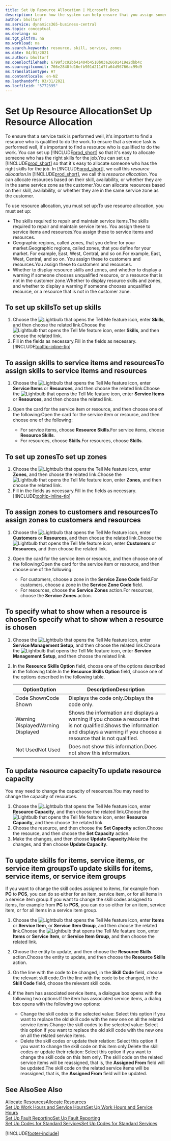 ```yaml
---
title: Set Up Resource Allocation | Microsoft Docs
description: Learn how the system can help ensure that you assign someone who has the skills required to provide a service.
author: bholtorf
ms.service: dynamics365-business-central
ms.topic: conceptual
ms.devlang: na
ms.tgt_pltfrm: na
ms.workload: na
ms.search.keywords: resource, skill, service, zones
ms.date: 04/01/2021
ms.author: bholtorf
ms.openlocfilehash: 6799f3c92bb41404b4510b03a26601419e2dbb4c
ms.sourcegitcommit: 766e2840fd16efb901d211d7fa64d96766ac99d9
ms.translationtype: HT
ms.contentlocale: en-NZ
ms.lasthandoff: 03/31/2021
ms.locfileid: "5772395"
---
```

# <a name="set-up-resource-allocation"></a><span data-ttu-id="d1ae8-103">Set Up Resource Allocation</span><span class="sxs-lookup"><span data-stu-id="d1ae8-103">Set Up Resource Allocation</span></span>
<span data-ttu-id="d1ae8-104">To ensure that a service task is performed well, it's important to find a resource who is qualified to do the work.</span><span class="sxs-lookup"><span data-stu-id="d1ae8-104">To ensure that a service task is performed well, it's important to find a resource who is qualified to do the work.</span></span> <span data-ttu-id="d1ae8-105">You can set up [!INCLUDE[prod_short](includes/prod_short.md)] so that it's easy to allocate someone who has the right skills for the job.</span><span class="sxs-lookup"><span data-stu-id="d1ae8-105">You can set up [!INCLUDE[prod_short](includes/prod_short.md)] so that it's easy to allocate someone who has the right skills for the job.</span></span> <span data-ttu-id="d1ae8-106">In [!INCLUDE[prod_short](includes/prod_short.md)], we call this _resource allocation_.</span><span class="sxs-lookup"><span data-stu-id="d1ae8-106">In [!INCLUDE[prod_short](includes/prod_short.md)], we call this _resource allocation_.</span></span> <span data-ttu-id="d1ae8-107">You can allocate resources based on their skill, availability, or whether they are in the same service zone as the customer.</span><span class="sxs-lookup"><span data-stu-id="d1ae8-107">You can allocate resources based on their skill, availability, or whether they are in the same service zone as the customer.</span></span> 

<span data-ttu-id="d1ae8-108">To use resource allocation, you must set up:</span><span class="sxs-lookup"><span data-stu-id="d1ae8-108">To use resource allocation, you must set up:</span></span>  
  
* <span data-ttu-id="d1ae8-109">The skills required to repair and maintain service items.</span><span class="sxs-lookup"><span data-stu-id="d1ae8-109">The skills required to repair and maintain service items.</span></span> <span data-ttu-id="d1ae8-110">You assign these to service items and resources.</span><span class="sxs-lookup"><span data-stu-id="d1ae8-110">You assign these to service items and resources.</span></span>  
* <span data-ttu-id="d1ae8-111">Geographic regions, called zones, that you define for your market.</span><span class="sxs-lookup"><span data-stu-id="d1ae8-111">Geographic regions, called zones, that you define for your market.</span></span> <span data-ttu-id="d1ae8-112">For example, East, West, Central, and so on.</span><span class="sxs-lookup"><span data-stu-id="d1ae8-112">For example, East, West, Central, and so on.</span></span> <span data-ttu-id="d1ae8-113">You assign these to customers and resources.</span><span class="sxs-lookup"><span data-stu-id="d1ae8-113">You assign these to customers and resources.</span></span>  
* <span data-ttu-id="d1ae8-114">Whether to display resource skills and zones, and whether to display a warning if someone chooses unqualified resource, or a resource that is not in the customer zone.</span><span class="sxs-lookup"><span data-stu-id="d1ae8-114">Whether to display resource skills and zones, and whether to display a warning if someone chooses unqualified resource, or a resource that is not in the customer zone.</span></span>  

## <a name="to-set-up-skills"></a><span data-ttu-id="d1ae8-115">To set up skills</span><span class="sxs-lookup"><span data-stu-id="d1ae8-115">To set up skills</span></span>
1. <span data-ttu-id="d1ae8-116">Choose the ![Lightbulb that opens the Tell Me feature](media/ui-search/search_small.png "Tell me what you want to do") icon, enter **Skills**, and then choose the related link.</span><span class="sxs-lookup"><span data-stu-id="d1ae8-116">Choose the ![Lightbulb that opens the Tell Me feature](media/ui-search/search_small.png "Tell me what you want to do") icon, enter **Skills**, and then choose the related link.</span></span>  
2. <span data-ttu-id="d1ae8-117">Fill in the fields as necessary.</span><span class="sxs-lookup"><span data-stu-id="d1ae8-117">Fill in the fields as necessary.</span></span> [!INCLUDE[tooltip-inline-tip](includes/tooltip-inline-tip_md.md)]  

## <a name="to-assign-skills-to-service-items-and-resources"></a><span data-ttu-id="d1ae8-118">To assign skills to service items and resources</span><span class="sxs-lookup"><span data-stu-id="d1ae8-118">To assign skills to service items and resources</span></span>
1. <span data-ttu-id="d1ae8-119">Choose the ![Lightbulb that opens the Tell Me feature](media/ui-search/search_small.png "Tell me what you want to do") icon, enter **Service Items** or **Resources**, and then choose the related link.</span><span class="sxs-lookup"><span data-stu-id="d1ae8-119">Choose the ![Lightbulb that opens the Tell Me feature](media/ui-search/search_small.png "Tell me what you want to do") icon, enter **Service Items** or **Resources**, and then choose the related link.</span></span>  
2. <span data-ttu-id="d1ae8-120">Open the card for the service item or resource, and then choose one of the following:</span><span class="sxs-lookup"><span data-stu-id="d1ae8-120">Open the card for the service item or resource, and then choose one of the following:</span></span>  
  
    * <span data-ttu-id="d1ae8-121">For service items, choose **Resource Skills**.</span><span class="sxs-lookup"><span data-stu-id="d1ae8-121">For service items, choose **Resource Skills**.</span></span>  
    * <span data-ttu-id="d1ae8-122">For resources, choose **Skills**.</span><span class="sxs-lookup"><span data-stu-id="d1ae8-122">For resources, choose **Skills**.</span></span>  

## <a name="to-set-up-zones"></a><span data-ttu-id="d1ae8-123">To set up zones</span><span class="sxs-lookup"><span data-stu-id="d1ae8-123">To set up zones</span></span>
1. <span data-ttu-id="d1ae8-124">Choose the ![Lightbulb that opens the Tell Me feature](media/ui-search/search_small.png "Tell me what you want to do") icon, enter **Zones**, and then choose the related link.</span><span class="sxs-lookup"><span data-stu-id="d1ae8-124">Choose the ![Lightbulb that opens the Tell Me feature](media/ui-search/search_small.png "Tell me what you want to do") icon, enter **Zones**, and then choose the related link.</span></span>  
2. <span data-ttu-id="d1ae8-125">Fill in the fields as necessary.</span><span class="sxs-lookup"><span data-stu-id="d1ae8-125">Fill in the fields as necessary.</span></span> [!INCLUDE[tooltip-inline-tip](includes/tooltip-inline-tip_md.md)]  

## <a name="to-assign-zones-to-customers-and-resources"></a><span data-ttu-id="d1ae8-126">To assign zones to customers and resources</span><span class="sxs-lookup"><span data-stu-id="d1ae8-126">To assign zones to customers and resources</span></span> 
1. <span data-ttu-id="d1ae8-127">Choose the ![Lightbulb that opens the Tell Me feature](media/ui-search/search_small.png "Tell me what you want to do") icon, enter **Customers** or **Resources**, and then choose the related link.</span><span class="sxs-lookup"><span data-stu-id="d1ae8-127">Choose the ![Lightbulb that opens the Tell Me feature](media/ui-search/search_small.png "Tell me what you want to do") icon, enter **Customers** or **Resources**, and then choose the related link.</span></span>  
2. <span data-ttu-id="d1ae8-128">Open the card for the service item or resource, and then choose one of the following:</span><span class="sxs-lookup"><span data-stu-id="d1ae8-128">Open the card for the service item or resource, and then choose one of the following:</span></span>  
  
    * <span data-ttu-id="d1ae8-129">For customers, choose a zone in the **Service Zone Code** field.</span><span class="sxs-lookup"><span data-stu-id="d1ae8-129">For customers, choose a zone in the **Service Zone Code** field.</span></span>  
    * <span data-ttu-id="d1ae8-130">For resources, choose the **Service Zones** action.</span><span class="sxs-lookup"><span data-stu-id="d1ae8-130">For resources, choose the **Service Zones** action.</span></span>  

## <a name="to-specify-what-to-show-when-a-resource-is-chosen"></a><span data-ttu-id="d1ae8-131">To specify what to show when a resource is chosen</span><span class="sxs-lookup"><span data-stu-id="d1ae8-131">To specify what to show when a resource is chosen</span></span>
1. <span data-ttu-id="d1ae8-132">Choose the ![Lightbulb that opens the Tell Me feature](media/ui-search/search_small.png "Tell me what you want to do") icon, enter **Service Management Setup**, and then choose the related link.</span><span class="sxs-lookup"><span data-stu-id="d1ae8-132">Choose the ![Lightbulb that opens the Tell Me feature](media/ui-search/search_small.png "Tell me what you want to do") icon, enter **Service Management Setup**, and then choose the related link.</span></span> 
2. <span data-ttu-id="d1ae8-133">In the **Resource Skills Option** field, choose one of the options described in the following table.</span><span class="sxs-lookup"><span data-stu-id="d1ae8-133">In the **Resource Skills Option** field, choose one of the options described in the following table.</span></span>  
  
    |<span data-ttu-id="d1ae8-134">**Option**</span><span class="sxs-lookup"><span data-stu-id="d1ae8-134">**Option**</span></span>|<span data-ttu-id="d1ae8-135">**Description**</span><span class="sxs-lookup"><span data-stu-id="d1ae8-135">**Description**</span></span>|  
    |------------|-------------|  
    |<span data-ttu-id="d1ae8-136">Code Shown</span><span class="sxs-lookup"><span data-stu-id="d1ae8-136">Code Shown</span></span> | <span data-ttu-id="d1ae8-137">Displays the code only.</span><span class="sxs-lookup"><span data-stu-id="d1ae8-137">Displays the code only.</span></span>|  
    |<span data-ttu-id="d1ae8-138">Warning Displayed</span><span class="sxs-lookup"><span data-stu-id="d1ae8-138">Warning Displayed</span></span> | <span data-ttu-id="d1ae8-139">Shows the information and displays a warning if you choose a resource that is not qualified.</span><span class="sxs-lookup"><span data-stu-id="d1ae8-139">Shows the information and displays a warning if you choose a resource that is not qualified.</span></span>|  
    |<span data-ttu-id="d1ae8-140">Not Used</span><span class="sxs-lookup"><span data-stu-id="d1ae8-140">Not Used</span></span> | <span data-ttu-id="d1ae8-141">Does not show this information.</span><span class="sxs-lookup"><span data-stu-id="d1ae8-141">Does not show this information.</span></span>|  

## <a name="to-update-resource-capacity"></a><span data-ttu-id="d1ae8-142">To update resource capacity</span><span class="sxs-lookup"><span data-stu-id="d1ae8-142">To update resource capacity</span></span>  
<span data-ttu-id="d1ae8-143">You may need to change the capacity of resources.</span><span class="sxs-lookup"><span data-stu-id="d1ae8-143">You may need to change the capacity of resources.</span></span>  
  
1. <span data-ttu-id="d1ae8-144">Choose the ![Lightbulb that opens the Tell Me feature](media/ui-search/search_small.png "Tell me what you want to do") icon, enter **Resource Capacity**, and then choose the related link.</span><span class="sxs-lookup"><span data-stu-id="d1ae8-144">Choose the ![Lightbulb that opens the Tell Me feature](media/ui-search/search_small.png "Tell me what you want to do") icon, enter **Resource Capacity**, and then choose the related link.</span></span>  
2. <span data-ttu-id="d1ae8-145">Choose the resource, and then choose the **Set Capacity** action.</span><span class="sxs-lookup"><span data-stu-id="d1ae8-145">Choose the resource, and then choose the **Set Capacity** action.</span></span>  
3. <span data-ttu-id="d1ae8-146">Make the changes, and then choose **Update Capacity**.</span><span class="sxs-lookup"><span data-stu-id="d1ae8-146">Make the changes, and then choose **Update Capacity**.</span></span>  

## <a name="to-update-skills-for-items-service-items-or-service-item-groups"></a><span data-ttu-id="d1ae8-147">To update skills for items, service items, or service item groups</span><span class="sxs-lookup"><span data-stu-id="d1ae8-147">To update skills for items, service items, or service item groups</span></span>
<span data-ttu-id="d1ae8-148">If you want to change the skill codes assigned to items, for example from **PC** to **PCS**, you can do so either for an item, service item, or for all items in a service item group.</span><span class="sxs-lookup"><span data-stu-id="d1ae8-148">If you want to change the skill codes assigned to items, for example from **PC** to **PCS**, you can do so either for an item, service item, or for all items in a service item group.</span></span>  
  
1. <span data-ttu-id="d1ae8-149">Choose the ![Lightbulb that opens the Tell Me feature](media/ui-search/search_small.png "Tell me what you want to do") icon, enter **Items** or **Service Item**, or **Service Item Group**, and then choose the related link.</span><span class="sxs-lookup"><span data-stu-id="d1ae8-149">Choose the ![Lightbulb that opens the Tell Me feature](media/ui-search/search_small.png "Tell me what you want to do") icon, enter **Items** or **Service Item**, or **Service Item Group**, and then choose the related link.</span></span>  
2. <span data-ttu-id="d1ae8-150">Choose the entity to update, and then choose the **Resource Skills** action.</span><span class="sxs-lookup"><span data-stu-id="d1ae8-150">Choose the entity to update, and then choose the **Resource Skills** action.</span></span>  
3. <span data-ttu-id="d1ae8-151">On the line with the code to be changed, in the **Skill Code** field, choose the relevant skill code.</span><span class="sxs-lookup"><span data-stu-id="d1ae8-151">On the line with the code to be changed, in the **Skill Code** field, choose the relevant skill code.</span></span>  
4.  <span data-ttu-id="d1ae8-152">If the item has associated service items, a dialogue box opens with the following two options:</span><span class="sxs-lookup"><span data-stu-id="d1ae8-152">If the item has associated service items, a dialog box opens with the following two options:</span></span>  
  
    * <span data-ttu-id="d1ae8-153">Change the skill codes to the selected value: Select this option if you want to replace the old skill code with the new one on all the related service items.</span><span class="sxs-lookup"><span data-stu-id="d1ae8-153">Change the skill codes to the selected value: Select this option if you want to replace the old skill code with the new one on all the related service items.</span></span>  
    * <span data-ttu-id="d1ae8-154">Delete the skill codes or update their relation: Select this option if you want to change the skill code on this item only.</span><span class="sxs-lookup"><span data-stu-id="d1ae8-154">Delete the skill codes or update their relation: Select this option if you want to change the skill code on this item only.</span></span> <span data-ttu-id="d1ae8-155">The skill code on the related service items will be reassigned, that is, the **Assigned From** field will be updated.</span><span class="sxs-lookup"><span data-stu-id="d1ae8-155">The skill code on the related service items will be reassigned, that is, the **Assigned From** field will be updated.</span></span>  
  
## <a name="see-also"></a><span data-ttu-id="d1ae8-156">See Also</span><span class="sxs-lookup"><span data-stu-id="d1ae8-156">See Also</span></span>
[<span data-ttu-id="d1ae8-157">Allocate Resources</span><span class="sxs-lookup"><span data-stu-id="d1ae8-157">Allocate Resources</span></span>](service-how-to-allocate-resources.md)  
[<span data-ttu-id="d1ae8-158">Set Up Work Hours and Service Hours</span><span class="sxs-lookup"><span data-stu-id="d1ae8-158">Set Up Work Hours and Service Hours</span></span>](service-how-setup-work-service-hours.md)  
[<span data-ttu-id="d1ae8-159">Set Up Fault Reporting</span><span class="sxs-lookup"><span data-stu-id="d1ae8-159">Set Up Fault Reporting</span></span>](service-how-setup-fault-reporting.md)  
[<span data-ttu-id="d1ae8-160">Set Up Codes for Standard Services</span><span class="sxs-lookup"><span data-stu-id="d1ae8-160">Set Up Codes for Standard Services</span></span>](service-how-setup-service-coding.md)  
 



[!INCLUDE[footer-include](includes/footer-banner.md)]